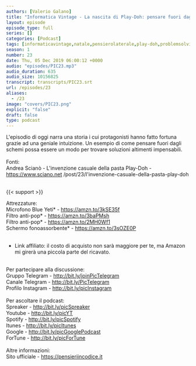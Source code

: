 ```yaml
---
authors: [Valerio Galano]
title: "Informatica Vintage - La nascita di Play-Doh: pensare fuori dagli schemi"
layout: episode
episode_type: full
series: []
categories: [Podcast]
tags: [informaticavintage,natale,pensierolaterale,play-doh,problemsolving]
season: 1
number: 23
date: Thu, 05 Dec 2019 06:00:12 +0000
audio: "episodes/PIC23.mp3"
audio_duration: 635
audio_size: 10156825
transcript: transcripts/PIC23.srt
url: /episodes/23
aliases: 
  - /23
image: "covers/PIC23.png"
explicit: "false"
draft: false
type: podcast
---
```

L'episodio di oggi narra una storia i cui protagonisti hanno fatto fortuna grazie ad una geniale intuizione. Un esempio di come pensare fuori dagli schemi possa essere un modo per trovare soluzioni altimenti impensabili.<br />
<br />
Fonti:<br />
Andrea Scianò - L'invenzione casuale della pasta Play-Doh - <a href="https://www.sciano.net" rel="noopener">https://www.sciano.net</a> /post/23/l'invenzione-casuale-della-pasta-play-doh <br />
<br />


{{< support >}}

Attrezzature:<br />
Microfono Blue Yeti* - <a href="https://amzn.to/3kSE35f" rel="noopener">https://amzn.to/3kSE35f</a>  <br />
Filtro anti-pop* - <a href="https://amzn.to/3baPMsh" rel="noopener">https://amzn.to/3baPMsh</a>  <br />
Filtro anti-pop* - <a href="https://amzn.to/2MH0Wf1" rel="noopener">https://amzn.to/2MH0Wf1</a>  <br />
Schermo fonoassorbente* - <a href="https://amzn.to/3sOZE0P" rel="noopener">https://amzn.to/3sOZE0P</a>  <br />
<br />
* Link affiliato: il costo di acquisto non sarà maggiore per te, ma Amazon mi girerà una piccola parte del ricavato. <br />
<br />
Per partecipare alla discussione:<br />
Gruppo Telegram - <a href="http://bit.ly/joinPicTelegram" rel="noopener">http://bit.ly/joinPicTelegram</a> <br />
Canale Telegram - <a href="http://bit.ly/PicTelegram" rel="noopener">http://bit.ly/PicTelegram</a> <br />
Profilo Instagram - <a href="http://bit.ly/picInstagram" rel="noopener">http://bit.ly/picInstagram</a> <br />
<br />
Per ascoltare il podcast:<br />
Spreaker - <a href="http://bit.ly/picSpreaker" rel="noopener">http://bit.ly/picSpreaker</a> <br />
Youtube - <a href="http://bit.ly/picYT" rel="noopener">http://bit.ly/picYT</a> <br />
Spotify - <a href="http://bit.ly/picSpotify" rel="noopener">http://bit.ly/picSpotify</a> <br />
Itunes - <a href="http://bit.ly/picItunes" rel="noopener">http://bit.ly/picItunes</a> <br />
Google - <a href="http://bit.ly/picGooglePodcast" rel="noopener">http://bit.ly/picGooglePodcast</a> <br />
ForTune - <a href="http://bit.ly/picForTune" rel="noopener">http://bit.ly/picForTune</a> <br />
<br />
Altre informazioni:<br />
Sito ufficiale - <a href="https://pensieriincodice.it" rel="noopener">https://pensieriincodice.it</a> <br />
<br />






